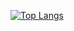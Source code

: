 
[![Top Langs](https://github-readme-stats.vercel.app/api/top-langs/?username=WolfGamer2)](https://github.com/anuraghazra/github-readme-stats)


